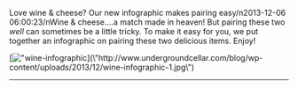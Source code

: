 Love wine & cheese? Our new infographic makes pairing easy/n2013-12-06 06:00:23/nWine & cheese....a match made in heaven! But pairing these two *well* can sometimes be a little tricky. To make it easy for you, we put together an infographic on pairing these two delicious items. Enjoy!  

[![\"wine-infographic](\"http://www.undergroundcellar.com/blog/wp-content/uploads/2013/12/wine-infographic-1-948x1024.jpg\")](\"http://www.undergroundcellar.com/blog/wp-content/uploads/2013/12/wine-infographic-1.jpg\")

***